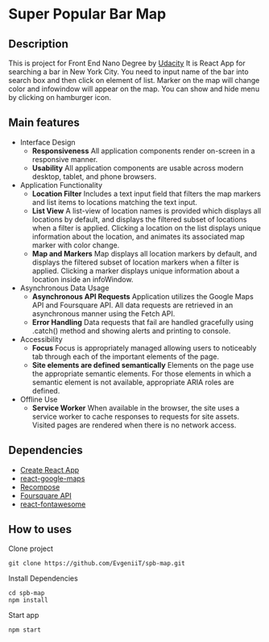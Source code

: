# Super Popular Bar Map

## Description
This is project for Front End Nano Degree by [Udacity](https://www.udacity.com/course/front-end-web-developer-nanodegree--nd001)
It is React App for searching a bar in New York City.
You need to input name of the bar into search box and then click on element of list.
Marker on the map will change color and infowindow will appear on the map.
You can show and hide menu by clicking on hamburger icon.
## Main features
* Interface Design
  * **Responsiveness** All application components render on-screen in a responsive manner.
  * **Usability** All application components are usable across modern desktop, tablet, and phone browsers.
* Application Functionality
  * **Location Filter** Includes a text input field that filters the map markers and list items to locations matching the text input.
  * **List View** A list-view of location names is provided which displays all locations by default, and displays the filtered subset of locations when a filter is applied. Clicking a location on the list displays unique information about the location, and animates its associated map marker with color change.
  * **Map and Markers** Map displays all location markers by default, and displays the filtered subset of location markers when a filter is applied. Clicking a marker displays unique information about a location inside an infoWindow.
* Asynchronous Data Usage
  * **Asynchronous API Requests** Application utilizes the Google Maps API and Foursquare API. All data requests are retrieved in an asynchronous manner using the Fetch API.
  * **Error Handling** Data requests that fail are handled gracefully using .catch() method and showing alerts and printing to console.
* Accessibility
  * **Focus** Focus is appropriately managed allowing users to noticeably tab through each of the important elements of the page.
  * **Site elements are defined semantically** Elements on the page use the appropriate semantic elements. For those elements in which a semantic element is not available, appropriate ARIA roles are defined.
* Offline Use
  * **Service Worker** When available in the browser, the site uses a service worker to cache responses to requests for site assets. Visited pages are rendered when there is no network access.

## Dependencies
* [Create React App](https://github.com/facebookincubator/create-react-app)
* [react-google-maps](https://github.com/tomchentw/react-google-maps)
* [Recompose](https://github.com/acdlite/recompose)
* [Foursquare API](https://developer.foursquare.com/places-api)
* [react-fontawesome](https://github.com/FortAwesome/react-fontawesome)

## How to uses
Clone project
```
git clone https://github.com/EvgeniiT/spb-map.git
```
Install Dependencies
```
cd spb-map
npm install
```
Start app
```
npm start
```
